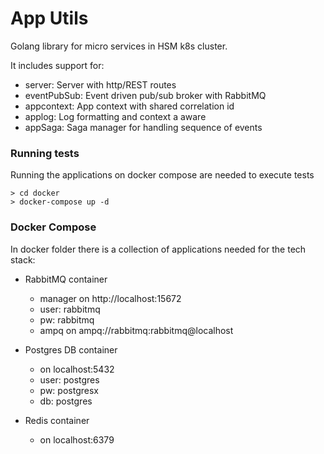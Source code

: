 # App Utils

Golang library for micro services in HSM k8s cluster.

It includes support for:

- server: Server with http/REST routes
- eventPubSub: Event driven pub/sub broker with RabbitMQ
- appcontext: App context with shared correlation id
- applog: Log formatting and context a aware
- appSaga: Saga manager for handling sequence of events

### Running tests

Running the applications on docker compose are needed to execute tests

```
> cd docker
> docker-compose up -d

```
### Docker Compose

In docker folder there is a collection of applications needed
for the tech stack:

- RabbitMQ container
    - manager on http://localhost:15672
    - user: rabbitmq
    - pw: rabbitmq
    - ampq on ampq://rabbitmq:rabbitmq@localhost

- Postgres DB container
    - on localhost:5432
    - user: postgres
    - pw: postgresx
    - db: postgres
    
- Redis container
    - on localhost:6379
       
